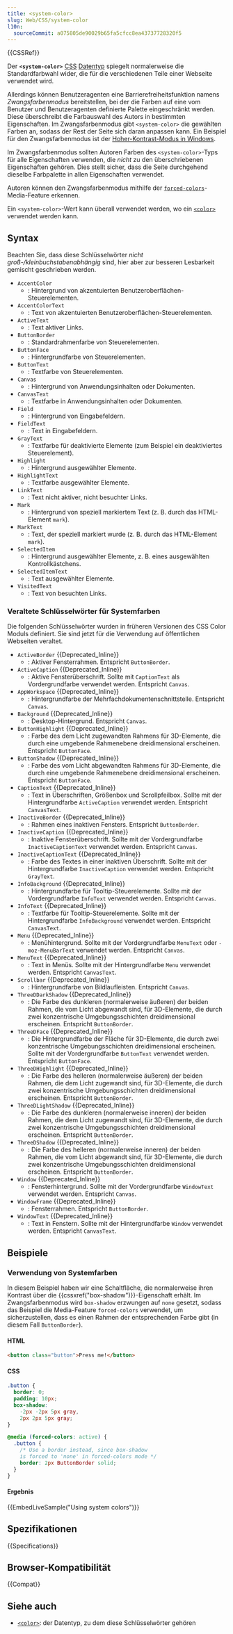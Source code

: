 ```yaml
---
title: <system-color>
slug: Web/CSS/system-color
l10n:
  sourceCommit: a075805de90029b65fa5cfcc8ea43737728320f5
---
```


{{CSSRef}}

Der **`<system-color>`** [CSS](/de/docs/Web/CSS) [Datentyp](/de/docs/Web/CSS/CSS_Values_and_Units/CSS_data_types) spiegelt normalerweise die Standardfarbwahl wider, die für die verschiedenen Teile einer Webseite verwendet wird.

Allerdings können Benutzeragenten eine Barrierefreiheitsfunktion namens _Zwangsfarbenmodus_ bereitstellen, bei der die Farben auf eine vom Benutzer und Benutzeragenten definierte Palette eingeschränkt werden. Diese überschreibt die Farbauswahl des Autors in bestimmten Eigenschaften. Im Zwangsfarbenmodus gibt `<system-color>` die gewählten Farben an, sodass der Rest der Seite sich daran anpassen kann. Ein Beispiel für den Zwangsfarbenmodus ist der [Hoher-Kontrast-Modus in Windows](https://blogs.windows.com/msedgedev/2020/09/17/styling-for-windows-high-contrast-with-new-standards-for-forced-colors/).

Im Zwangsfarbenmodus sollten Autoren Farben des `<system-color>`-Typs für alle Eigenschaften verwenden, die _nicht_ zu den überschriebenen Eigenschaften gehören. Dies stellt sicher, dass die Seite durchgehend dieselbe Farbpalette in allen Eigenschaften verwendet.

Autoren können den Zwangsfarbenmodus mithilfe der [`forced-colors`](/de/docs/Web/CSS/@media/forced-colors)-Media-Feature erkennen.

Ein `<system-color>`-Wert kann überall verwendet werden, wo ein [`<color>`](/de/docs/Web/CSS/color_value) verwendet werden kann.

## Syntax

Beachten Sie, dass diese Schlüsselwörter _nicht groß-/kleinbuchstabenabhängig_ sind, hier aber zur besseren Lesbarkeit gemischt geschrieben werden.

- `AccentColor`
  - : Hintergrund von akzentuierten Benutzeroberflächen-Steuerelementen.
- `AccentColorText`
  - : Text von akzentuierten Benutzeroberflächen-Steuerelementen.
- `ActiveText`
  - : Text aktiver Links.
- `ButtonBorder`
  - : Standardrahmenfarbe von Steuerelementen.
- `ButtonFace`
  - : Hintergrundfarbe von Steuerelementen.
- `ButtonText`
  - : Textfarbe von Steuerelementen.
- `Canvas`
  - : Hintergrund von Anwendungsinhalten oder Dokumenten.
- `CanvasText`
  - : Textfarbe in Anwendungsinhalten oder Dokumenten.
- `Field`
  - : Hintergrund von Eingabefeldern.
- `FieldText`
  - : Text in Eingabefeldern.
- `GrayText`
  - : Textfarbe für deaktivierte Elemente (zum Beispiel ein deaktiviertes Steuerelement).
- `Highlight`
  - : Hintergrund ausgewählter Elemente.
- `HighlightText`
  - : Textfarbe ausgewählter Elemente.
- `LinkText`
  - : Text nicht aktiver, nicht besuchter Links.
- `Mark`
  - : Hintergrund von speziell markiertem Text (z. B. durch das HTML-Element `mark`).
- `MarkText`
  - : Text, der speziell markiert wurde (z. B. durch das HTML-Element `mark`).
- `SelectedItem`
  - : Hintergrund ausgewählter Elemente, z. B. eines ausgewählten Kontrollkästchens.
- `SelectedItemText`
  - : Text ausgewählter Elemente.
- `VisitedText`
  - : Text von besuchten Links.

### Veraltete Schlüsselwörter für Systemfarben

Die folgenden Schlüsselwörter wurden in früheren Versionen des CSS Color Moduls definiert. Sie sind jetzt für die Verwendung auf öffentlichen Webseiten veraltet.

- `ActiveBorder` {{Deprecated_Inline}}
  - : Aktiver Fensterrahmen. Entspricht `ButtonBorder`.
- `ActiveCaption` {{Deprecated_Inline}}
  - : Aktive Fensterüberschrift. Sollte mit `CaptionText` als Vordergrundfarbe verwendet werden. Entspricht `Canvas`.
- `AppWorkspace` {{Deprecated_Inline}}
  - : Hintergrundfarbe der Mehrfachdokumentenschnittstelle. Entspricht `Canvas`.
- `Background` {{Deprecated_Inline}}
  - : Desktop-Hintergrund. Entspricht `Canvas`.
- `ButtonHighlight` {{Deprecated_Inline}}
  - : Farbe des dem Licht zugewandten Rahmens für 3D-Elemente, die durch eine umgebende Rahmenebene dreidimensional erscheinen. Entspricht `ButtonFace`.
- `ButtonShadow` {{Deprecated_Inline}}
  - : Farbe des vom Licht abgewandten Rahmens für 3D-Elemente, die durch eine umgebende Rahmenebene dreidimensional erscheinen. Entspricht `ButtonFace`.
- `CaptionText` {{Deprecated_Inline}}
  - : Text in Überschriften, Größenbox und Scrollpfeilbox. Sollte mit der Hintergrundfarbe `ActiveCaption` verwendet werden. Entspricht `CanvasText`.
- `InactiveBorder` {{Deprecated_Inline}}
  - : Rahmen eines inaktiven Fensters. Entspricht `ButtonBorder`.
- `InactiveCaption` {{Deprecated_Inline}}
  - : Inaktive Fensterüberschrift. Sollte mit der Vordergrundfarbe `InactiveCaptionText` verwendet werden. Entspricht `Canvas`.
- `InactiveCaptionText` {{Deprecated_Inline}}
  - : Farbe des Textes in einer inaktiven Überschrift. Sollte mit der Hintergrundfarbe `InactiveCaption` verwendet werden. Entspricht `GrayText`.
- `InfoBackground` {{Deprecated_Inline}}
  - : Hintergrundfarbe für Tooltip-Steuerelemente. Sollte mit der Vordergrundfarbe `InfoText` verwendet werden. Entspricht `Canvas`.
- `InfoText` {{Deprecated_Inline}}
  - : Textfarbe für Tooltip-Steuerelemente. Sollte mit der Hintergrundfarbe `InfoBackground` verwendet werden. Entspricht `CanvasText`.
- `Menu` {{Deprecated_Inline}}
  - : Menühintergrund. Sollte mit der Vordergrundfarbe `MenuText` oder `-moz-MenuBarText` verwendet werden. Entspricht `Canvas`.
- `MenuText` {{Deprecated_Inline}}
  - : Text in Menüs. Sollte mit der Hintergrundfarbe `Menu` verwendet werden. Entspricht `CanvasText`.
- `Scrollbar` {{Deprecated_Inline}}
  - : Hintergrundfarbe von Bildlaufleisten. Entspricht `Canvas`.
- `ThreeDDarkShadow` {{Deprecated_Inline}}
  - : Die Farbe des dunkleren (normalerweise äußeren) der beiden Rahmen, die vom Licht abgewandt sind, für 3D-Elemente, die durch zwei konzentrische Umgebungsschichten dreidimensional erscheinen. Entspricht `ButtonBorder`.
- `ThreeDFace` {{Deprecated_Inline}}
  - : Die Hintergrundfarbe der Fläche für 3D-Elemente, die durch zwei konzentrische Umgebungsschichten dreidimensional erscheinen. Sollte mit der Vordergrundfarbe `ButtonText` verwendet werden. Entspricht `ButtonFace`.
- `ThreeDHighlight` {{Deprecated_Inline}}
  - : Die Farbe des helleren (normalerweise äußeren) der beiden Rahmen, die dem Licht zugewandt sind, für 3D-Elemente, die durch zwei konzentrische Umgebungsschichten dreidimensional erscheinen. Entspricht `ButtonBorder`.
- `ThreeDLightShadow` {{Deprecated_Inline}}
  - : Die Farbe des dunkleren (normalerweise inneren) der beiden Rahmen, die dem Licht zugewandt sind, für 3D-Elemente, die durch zwei konzentrische Umgebungsschichten dreidimensional erscheinen. Entspricht `ButtonBorder`.
- `ThreeDShadow` {{Deprecated_Inline}}
  - : Die Farbe des helleren (normalerweise inneren) der beiden Rahmen, die vom Licht abgewandt sind, für 3D-Elemente, die durch zwei konzentrische Umgebungsschichten dreidimensional erscheinen. Entspricht `ButtonBorder`.
- `Window` {{Deprecated_Inline}}
  - : Fensterhintergrund. Sollte mit der Vordergrundfarbe `WindowText` verwendet werden. Entspricht `Canvas`.
- `WindowFrame` {{Deprecated_Inline}}
  - : Fensterrahmen. Entspricht `ButtonBorder`.
- `WindowText` {{Deprecated_Inline}}
  - : Text in Fenstern. Sollte mit der Hintergrundfarbe `Window` verwendet werden. Entspricht `CanvasText`.

## Beispiele

### Verwendung von Systemfarben

In diesem Beispiel haben wir eine Schaltfläche, die normalerweise ihren Kontrast über die {{cssxref("box-shadow")}}-Eigenschaft erhält. Im Zwangsfarbenmodus wird `box-shadow` erzwungen auf `none` gesetzt, sodass das Beispiel die Media-Feature `forced-colors` verwendet, um sicherzustellen, dass es einen Rahmen der entsprechenden Farbe gibt (in diesem Fall `ButtonBorder`).

#### HTML

```html
<button class="button">Press me!</button>
```

#### CSS

```css
.button {
  border: 0;
  padding: 10px;
  box-shadow:
    -2px -2px 5px gray,
    2px 2px 5px gray;
}

@media (forced-colors: active) {
  .button {
    /* Use a border instead, since box-shadow
    is forced to 'none' in forced-colors mode */
    border: 2px ButtonBorder solid;
  }
}
```

#### Ergebnis

{{EmbedLiveSample("Using system colors")}}

## Spezifikationen

{{Specifications}}

## Browser-Kompatibilität

{{Compat}}

## Siehe auch

- [`<color>`](/de/docs/Web/CSS/color_value): der Datentyp, zu dem diese Schlüsselwörter gehören

